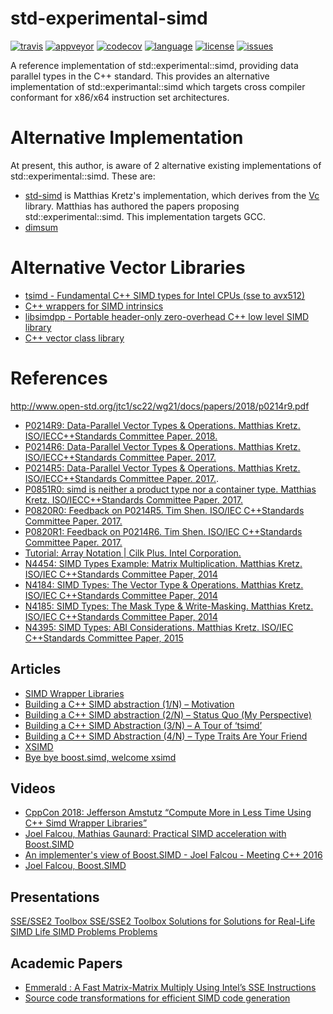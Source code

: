# std-experimental-simd

[![travis][badge.travis]][travis]
[![appveyor][badge.appveyor]][appveyor]
[![codecov][badge.codecov]][codecov]
[![language][badge.language]][language]
[![license][badge.license]][license]
[![issues][badge.issues]][issues]

[badge.travis]: https://img.shields.io/travis/twon/std-experimental-simd/master.svg?logo=travis
[badge.appveyor]: https://img.shields.io/appveyor/ci/twon/std-experimental-simd/master.svg?logo=appveyor
[badge.codecov]: https://img.shields.io/codecov/c/github/twon/std-experimental-simd/master.svg?logo=codecov
[badge.language]: https://img.shields.io/badge/language-C%2B%2B20-yellow.svg
[badge.license]: https://img.shields.io/badge/license-MIT-blue.svg
[badge.issues]: https://img.shields.io/github/issues/twon/std-experimental-simd.svg

[travis]: https://travis-ci.org/twon/std-experimental-simd
[appveyor]: https://ci.appveyor.com/project/twon/std-experimental-simd
[codecov]: https://codecov.io/gh/twon/std-experimental-simd
[language]: https://en.wikipedia.org/wiki/C%2B%2B20
[license]: https://en.wikipedia.org/wiki/MIT_License
[issues]: http://github.com/twon/std-experimental-simd/issues

A reference implementation of std::experimental::simd, providing data parallel types in the C++ standard.  This provides an alternative implementation of std::experimantal::simd which targets cross compiler conformant for x86/x64 instruction set architectures.

# Alternative Implementation
At present, this author, is aware of 2 alternative existing implementations of std::experimental::simd.  These are:
- [std-simd](https://github.com/VcDevel/std-simd) is Matthias Kretz's implementation, which derives from the [Vc](https://github.com/VcDevel/Vc) library. Matthias has authored the papers proposing std::experimental::simd.  This implementation targets GCC.
- [dimsum](https://github.com/google/dimsum)

# Alternative Vector Libraries
- [tsimd - Fundamental C++ SIMD types for Intel CPUs (sse to avx512)](https://github.com/ospray/tsimd)
- [C++ wrappers for SIMD intrinsics](https://github.com/QuantStack/xsimd)
- [libsimdpp - Portable header-only zero-overhead C++ low level SIMD library](https://github.com/p12tic/libsimdpp)
- [C++ vector class library](https://www.agner.org/optimize/#vectorclass)

# References
http://www.open-std.org/jtc1/sc22/wg21/docs/papers/2018/p0214r9.pdf

- [P0214R9: Data-Parallel Vector Types & Operations. Matthias Kretz. ISO/IECC++Standards Committee Paper. 2018.](http://www.open-std.org/jtc1/sc22/wg21/docs/papers/2018/p0214r9.pdf)
- [P0214R6: Data-Parallel Vector Types & Operations. Matthias Kretz. ISO/IECC++Standards Committee Paper. 2017.](http://www.open-std.org/jtc1/sc22/wg21/docs/papers/2017/p0214r6.pdf)
- [P0214R5: Data-Parallel Vector Types & Operations. Matthias Kretz. ISO/IECC++Standards Committee Paper. 2017.](http://www.open-std.org/jtc1/sc22/wg21/docs/papers/2017/p0214r5.pdf).
- [P0851R0: simd<T> is neither a product type nor a container type. Matthias Kretz. ISO/IECC++Standards Committee Paper. 2017.](http://www.open-std.org/jtc1/sc22/wg21/docs/papers/2017/p0851r0.pdf)
- [P0820R0: Feedback on P0214R5. Tim Shen. ISO/IEC C++Standards Committee Paper. 2017.](https://wg21.link/p0214r0)
- [P0820R1: Feedback on P0214R6. Tim Shen. ISO/IEC C++Standards Committee Paper. 2017.](https://wg21.link/p0214r1)
- [Tutorial: Array Notation | Cilk Plus. Intel Corporation.](https://www.cilkplus.org/tutorial-array-notation)
- [N4454: SIMD Types Example: Matrix Multiplication. Matthias Kretz. ISO/IEC C++Standards Committee Paper, 2014](http://www.open-std.org/jtc1/sc22/wg21/docs/papers/2015/n4454.pdf)
- [N4184: SIMD Types: The Vector Type & Operations. Matthias Kretz. ISO/IEC C++Standards Committee Paper, 2014](http://www.open-std.org/jtc1/sc22/wg21/docs/papers/2014/n4184.pdf)
- [N4185: SIMD Types: The Mask Type & Write-Masking. Matthias Kretz. ISO/IEC C++Standards Committee Paper, 2014](http://open-std.org/jtc1/sc22/wg21/docs/papers/2014/n4185.pdf)
- [N4395: SIMD Types: ABI Considerations. Matthias Kretz. ISO/IEC C++Standards Committee Paper, 2015](http://www.open-std.org/jtc1/sc22/wg21/docs/papers/2015/n4395.pdf)

## Articles
- [SIMD Wrapper Libraries](https://cppcast.com/jeff-amstutz-simd-wrapper-libs/)
- [Building a C++ SIMD abstraction (1/N) – Motivation](https://jeffamstutz.io/2017/12/07/building-a-c-simd-abstraction-1-n-motivation/)
- [Building a C++ SIMD abstraction (2/N) – Status Quo (My Perspective)](https://jeffamstutz.io/2017/12/14/building-a-c-simd-abstraction-2-n-status-quo-my-perspective/)
- [Building a C++ SIMD Abstraction (3/N) – A Tour of ‘tsimd’](https://jeffamstutz.io/2018/01/02/building-a-c-simd-abstraction-3-n-a-tour-of-tsimd/)
- [Building a C++ SIMD Abstraction (4/N) – Type Traits Are Your Friend](https://jeffamstutz.io/2018/03/30/building-a-c-simd-abstraction-4-n-type-traits-are-your-friend/)
- [XSIMD](https://quantstack.net/xsimd.html)
- [Bye bye boost.simd, welcome xsimd](https://serge-sans-paille.github.io/pythran-stories/bye-bye-boostsimd-welcome-xsimd.html)

## Videos
- [CppCon 2018: Jefferson Amstutz “Compute More in Less Time Using C++ Simd Wrapper Libraries”](https://www.youtube.com/watch?v=8khWb-Bhhvs)
- [Joel Falcou, Mathias Gaunard: Practical SIMD acceleration with Boost.SIMD](https://www.youtube.com/watch?v=nxsBPjDTpZc)
- [An implementer's view of Boost.SIMD - Joel Falcou - Meeting C++ 2016](https://www.youtube.com/watch?v=QEywuJ122F4)
- [Joel Falcou, Boost.SIMD](https://www.youtube.com/watch?v=vf9wE9fIb0A)

## Presentations
[SSE/SSE2 Toolbox SSE/SSE2 Toolbox Solutions for Solutions for Real-Life SIMD Life SIMD Problems Problems](https://www.gamasutra.com/features/gdcarchive/2001E/Alex_Klimovitski3.pdf)

## Academic Papers
- [Emmerald : A Fast Matrix-Matrix Multiply Using Intel’s SSE Instructions](http://citeseerx.ist.psu.edu/viewdoc/download?doi=10.1.1.23.6754&rep=rep1&type=pdf)
- [Source code transformations for efficient SIMD code generation](https://core.ac.uk/download/pdf/41768325.pdf)
